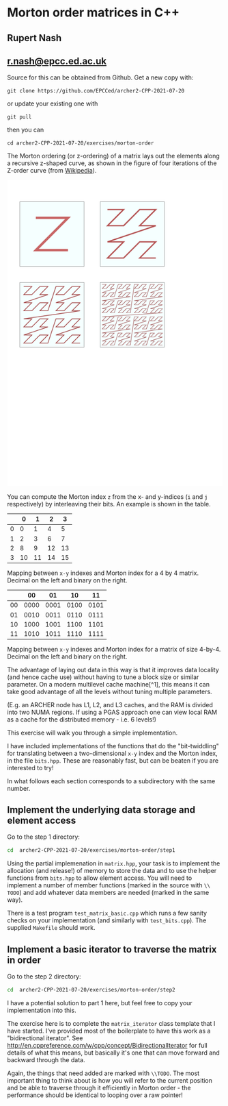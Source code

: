 # Morton order matrices in C++
## Rupert Nash
## r.nash@epcc.ed.ac.uk

Source for this can be obtained from Github. Get a new copy with:

```
git clone https://github.com/EPCCed/archer2-CPP-2021-07-20
```

or update your existing one with

```
git pull
```

then you can

```
cd archer2-CPP-2021-07-20/exercises/morton-order
```

The Morton ordering (or z-ordering) of a matrix lays out the elements
along a recursive z-shaped curve, as shown in the figure of four
iterations of the Z-order curve (from
[Wikipedia](https://en.wikipedia.org/wiki/Z-order_curve)).

![Morton order](mortonorder.png)

You can compute the Morton index `z` from the x- and y-indices (`i`
and `j` respectively) by interleaving their bits. An example is shown
in the table.

|    |  0 |  1 |  2 |  3 |
|----|----|----|----|----|
| 0  |   0|   1|   4|   5|
| 1  |   2|   3|   6|   7|
| 2  |   8|   9|  12|  13|
| 3  |  10|  11|  14|  15|

Mapping between `x-y` indexes and Morton index for a 4 by 4
matrix. Decimal on the left and binary on the right.

|    |   00 |   01 |   10 |  11 |
|----|------|------|------|-----|
| 00 | 0000 | 0001 | 0100 | 0101|
| 01 | 0010 | 0011 | 0110 | 0111|
| 10 | 1000 | 1001 | 1100 | 1101|
| 11 | 1010 | 1011 | 1110 | 1111|

Mapping between `x-y` indexes and Morton index for a matrix of size 
4-by-4. Decimal on the left and binary on the right.

The advantage of laying out data in this way is that it improves data
locality (and hence cache use) without having to tune a block size or
similar parameter. On a modern multilevel cache machine[^1], this
means it can take good advantage of all the levels without tuning
multiple parameters.

(E.g. an ARCHER node has L1, L2, and L3 caches, and the RAM is divided
into two NUMA regions. If using a PGAS approach one can view local RAM
as a cache for the distributed memory - i.e. 6 levels!)

This exercise will walk you through a simple implementation.

I have included implementations of the functions that do the
"bit-twiddling" for translating between a two-dimensional `x-y` index
and the Morton index, in the file `bits.hpp`. These are reasonably fast,
but can be beaten if you are interested to try!

In what follows each section corresponds to a subdirectory with the same
number.

## Implement the underlying data storage and element access

Go to the step 1 directory:

```bash
cd  archer2-CPP-2021-07-20/exercises/morton-order/step1
```

Using the partial implemenation in `matrix.hpp`, your task is to
implement the allocation (and release!) of memory to store the data and
to use the helper functions from `bits.hpp` to allow element access. You
will need to implement a number of member functions (marked in the
source with `\\ TODO`) and add whatever data members are needed (marked in
the same way).

There is a test program `test_matrix_basic.cpp` which runs a few sanity
checks on your implementation (and similarly with `test_bits.cpp`). The
supplied `Makefile` should work.

## Implement a basic iterator to traverse the matrix in order

Go to the step 2 directory:

```bash 
cd  archer2-CPP-2021-07-20/exercises/morton-order/step2
```

I have a potential solution to part 1 here, but feel free to copy your
implementation into this.

The exercise here is to complete the `matrix_iterator` class template
that I have started. I've provided most of the boilerplate to have
this work as a "bidirectional iterator". See
http://en.cppreference.com/w/cpp/concept/BidirectionalIterator for
full details of what this means, but basically it's one that can move
forward and backward through the data.

Again, the things that need added are marked with `\\TODO`. The most
important thing to think about is how you will refer to the current
position and be able to traverse through it efficiently in Morton
order - the performance should be identical to looping over a raw
pointer!


